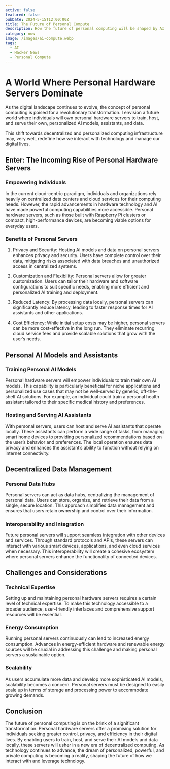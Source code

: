```yaml
---
active: false
featured: false
pubDate: 2024-5-15T12:00:00Z
title: The Future of Personal Compute
description: How the future of personal computing will be shaped by AI.
category: now
image: /images/ai-compute.webp
tags:
  - AI
  - Hacker News
  - Personal Compute
---
```


# A World Where Personal Hardware Servers Dominate

As the digital landscape continues to evolve, the concept of personal computing is poised for a revolutionary transformation. I envision a future world where individuals will own personal hardware servers to train, host, and serve their own, personalized AI models, assistants, and data.

This shift towards decentralized and personalized computing infrastructure may, very well, redefine how we interact with technology and manage our digital lives.

## Enter: The Incoming Rise of Personal Hardware Servers

### Empowering Individuals

In the current cloud-centric paradigm, individuals and organizations rely <span class="f-bold">heavily</span> on centralized data centers and cloud services for their computing needs. However, the rapid advancements in hardware technology and AI have made powerful computing capabilities more accessible. Personal hardware servers, such as those built with Raspberry Pi clusters or compact, high-performance devices, are becoming viable options for everyday users.

### Benefits of Personal Servers

1. <span class="f-bold">Privacy and Security</span>: Hosting AI models and data on personal servers enhances privacy and security. Users have complete control over their data, mitigating risks associated with data breaches and unauthorized access in centralized systems.

2. <span class="f-bold">Customization and Flexibility</span>: Personal servers allow for greater customization. Users can tailor their hardware and software configurations to suit specific needs, enabling more efficient and personalized AI training and deployment.

3. <span class="f-bold">Reduced Latency</span>: By processing data locally, personal servers can significantly reduce latency, leading to faster response times for AI assistants and other applications.

4. <span class="f-bold">Cost Efficiency</span>: While initial setup costs may be higher, personal servers can be more cost-effective in the long run. They eliminate recurring cloud service fees and provide scalable solutions that grow with the user’s needs.

## Personal AI Models and Assistants

### Training Personal AI Models

Personal hardware servers will empower individuals to train their own AI models. This capability is particularly beneficial for niche applications and personalized use cases that may not be well-served by generic, off-the-shelf AI solutions. For example, an individual could train a personal health assistant tailored to their specific medical history and preferences.

### Hosting and Serving AI Assistants

With personal servers, users can host and serve AI assistants that operate locally. These assistants can perform a wide range of tasks, from managing smart home devices to providing personalized recommendations based on the user’s behavior and preferences. The local operation ensures data privacy and enhances the assistant’s ability to function without relying on internet connectivity.

## Decentralized Data Management

### Personal Data Hubs

Personal servers can act as data hubs, centralizing the management of personal data. Users can store, organize, and retrieve their data from a single, secure location. This approach simplifies data management and ensures that users retain ownership and control over their information.

### Interoperability and Integration

Future personal servers will support seamless integration with other devices and services. Through standard protocols and APIs, these servers can interact with various smart devices, applications, and even cloud services when necessary. This interoperability will create a cohesive ecosystem where personal servers enhance the functionality of connected devices.

## Challenges and Considerations

### Technical Expertise

Setting up and maintaining personal hardware servers requires a certain level of technical expertise. To make this technology accessible to a broader audience, user-friendly interfaces and comprehensive support resources will be essential.

### Energy Consumption

Running personal servers continuously can lead to increased energy consumption. Advances in energy-efficient hardware and renewable energy sources will be crucial in addressing this challenge and making personal servers a sustainable option.

### Scalability

As users accumulate more data and develop more sophisticated AI models, scalability becomes a concern. Personal servers must be designed to easily scale up in terms of storage and processing power to accommodate growing demands.

## Conclusion

The future of personal computing is on the brink of a significant transformation. Personal hardware servers offer a promising solution for individuals seeking greater control, privacy, and efficiency in their digital lives. By enabling users to train, host, and serve their AI models and data locally, these servers will usher in a new era of decentralized computing. As technology continues to advance, the dream of personalized, powerful, and private computing is becoming a reality, shaping the future of how we interact with and leverage technology.

